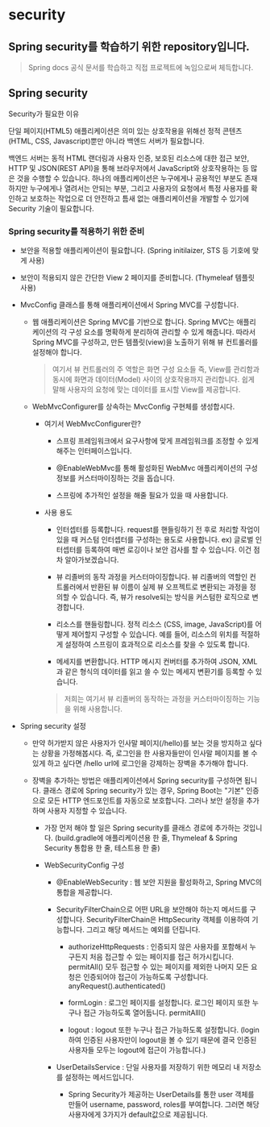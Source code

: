 # security
## Spring security를 학습하기 위한 repository입니다.
> Spring docs 공식 문서를 학습하고 직접 프로젝트에 녹임으로써 체득합니다.

## Spring security

Security가 필요한 이유

단일 페이지(HTML5) 애플리케이션은 의미 있는 상호작용을 위해선 정적 콘텐츠(HTML, CSS, Javascript)뿐만 아니라 백엔드 서버가 필요합니다.

백엔드 서버는 동적 HTML 랜더링과 사용자 인증, 보호된 리소스에 대한 접근 보안, HTTP 및 JSON(REST API)을 통해 브라우저에서 JavaScript와 상호작용하는 등 많은 것을 수행할 수 있습니다. 하나의 애플리케이션은 누구에게나 공용적인 부분도 존재하지만 누구에게나 열려서는 안되는 부분, 그리고 사용자의 요청에서 특정 사용자를 확인하고 보호하는 작업으로 더 안전하고 틈새 없는 애플리케이션을 개발할 수 있기에 Security 기술이 필요합니다.

### Spring security를 적용하기 위한 준비

* 보안을 적용할 애플리케이션이 필요합니다. (Spring initilaizer, STS 등 기호에 맞게 사용)
  
* 보안이 적용되지 않은 간단한 View 2 페이지를 준비합니다. (Thymeleaf 템플릿 사용)
  
* MvcConfig 클래스를 통해 애플리케이션에서 Spring MVC를 구성합니다.
  
  * 웹 애플리케이션은 Spring MVC를 기반으로 합니다. Spring MVC는 애플리케이션의 각 구성 요소를 명확하게 분리하여 관리할 수 있게 해줍니다. 따라서 Spring MVC를 구성하고, 만든 템플릿(view)을 노출하기 위해 뷰 컨트롤러를 설정해야 합니다.
    
    > 여기서 뷰 컨트롤러의 주 역할은 화면 구성 요소들 즉, View를 관리함과 동시에 화면과 데이터(Model) 사이의 상호작용까지 관리합니다. 쉽게 말해 사용자의 요청에 맞는 데이터를 표시할 View를 제공합니다.
    
  * WebMvcConfigurer를 상속하는 MvcConfig 구현체를 생성합시다.
    
    * 여기서 WebMvcConfigurer란?
      
      * 스프링 프레임워크에서 요구사항에 맞게 프레임워크를 조정할 수 있게 해주는 인터페이스입니다.
        
      * @EnableWebMvc를 통해 활성화된 WebMvc 애플리케이션의 구성 정보를 커스터마이징하는 것을 돕습니다.
        
      * 스프링에 추가적인 설정을 해줄 필요가 있을 때 사용합니다.
        
    * 사용 용도
      
      * 인터셉터를 등록합니다. request를 핸들링하기 전 후로 처리할 작업이 있을 때 커스텀 인터셉터를 구성하는 용도로 사용합니다. ex) 글로벌 인터셉터를 등록하여 매번 로깅이나 보안 검사를 할 수 있습니다. 이건 점차 알아가보겠습니다.
        
      * 뷰 리졸버의 동작 과정을 커스터마이징합니다. 뷰 리졸버의 역할인 컨트롤러에서 반환된 뷰 이름이 실제 뷰 오프젝트로 변환되는 과정을 정의할 수 있습니다. 즉, 뷰가 resolve되는 방식을 커스텀한 로직으로 변경합니다.
        
      * 리소스를 핸들링합니다. 정적 리소스 (CSS, image, JavaScript)를 어떻게 제어할지 구성할 수 있습니다. 예를 들어, 리소스의 위치를 적절하게 설정하여 스프링이 효과적으로 리소스를 찾을 수 있도록 합니다.
        
      * 메세지를 변환합니다. HTTP 메시지 컨버터를 추가하여 JSON, XML과 같은 형식의 데이터를 읽고 쓸 수 있는 메세지 변환기를 등록할 수 있습니다.
        
      
      > 저희는 여기서 뷰 리졸버의 동작하는 과정을 커스터마이징하는 기능을 위해 사용합니다.
      
* Spring security 설정
  
  * 만약 허가받지 않은 사용자가 인사말 페이지(/hello)를 보는 것을 방지하고 싶다는 상황을 가정해봅시다. 즉, 로그인을 한 사용자들만이 인사말 페이지를 볼 수 있게 하고 싶다면 /hello url에 로그인을 강제하는 장벽을 추가해야 합니다.
    
  * 장벽을 추가하는 방법은 애플리케이션에서 Spring security를 구성하면 됩니다. 클래스 경로에 Spring security가 있는 경우, Spring Boot는 "기본" 인증으로 모든 HTTP 엔드포인트를 자동으로 보호합니다. 그러나 보안 설정을 추가하며 사용자 지정할 수 있습니다.
    
    * 가장 먼저 해야 할 일은 Spring security를 클래스 경로에 추가하는 것입니다. (build.gradle에 애플리케이션용 한 줄, Thymeleaf & Spring Security 통합용 한 줄, 테스트용 한 줄)
      
    * WebSecurityConfig 구성
      
      * @EnableWebSecurity : 웹 보안 지원을 활성화하고, Spring MVC의 통합을 제공합니다.
        
      * SecurityFilterChain으로 어떤 URL을 보안해야 하는지 메서드를 구성합니다. SecurityFilterChain은 HttpSecurity 객체를 이용하여 기능합니다. 그리고 해당 메서드는 예외를 던집니다.
        
        * authorizeHttpRequests : 인증되지 않은 사용자를 포함해서 누구든지 처음 접근할 수 있는 페이지를 접근 허가시킵니다. permitAll() 모두 접근할 수 있는 페이지를 제외한 나머지 모든 요청은 인증되어야 접근이 가능하도록 구성합니다. anyRequest().authenticated()
          
        * formLogin : 로그인 페이지를 설정합니다. 로그인 페이지 또한 누구나 접근 가능하도록 열어둡니다. permitAlll()
          
        * logout : logout 또한 누구나 접근 가능하도록 설정합니다. (login하여 인증된 사용자만이 logout을 볼 수 있기 때문에 결국 인증된 사용자들 모두는 logout에 접근이 가능합니다.)
          
      * UserDetailsService : 단일 사용자를 저장하기 위한 메모리 내 저장소를 설정하는 메서드입니다.
        
        * Spring Security가 제공하는 UserDetails를 통한 user 객체를 만들어 username, password, roles를 부여합니다. 그러면 해당 사용자에게 3가지가 default값으로 제공됩니다.
